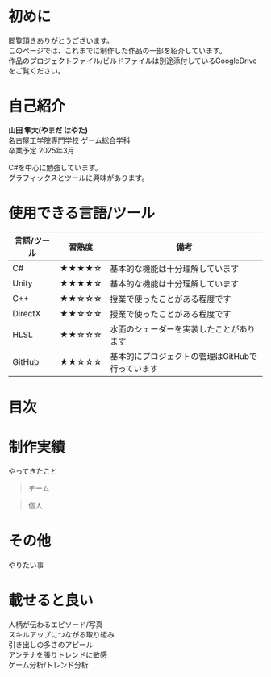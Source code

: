 # 初めに
閲覧頂きありがとうございます。  
このページでは、これまでに制作した作品の一部を紹介しています。  
作品のプロジェクトファイル/ビルドファイルは別途添付しているGoogleDriveをご覧ください。  

# 自己紹介
**山田 隼大(やまだ はやた)**  
名古屋工学院専門学校 ゲーム総合学科  
卒業予定 2025年3月  

C#を中心に勉強しています。  
グラフィックスとツールに興味があります。  

# 使用できる言語/ツール
| 言語/ツール | 習熟度 | 備考                                             |  
| ----------- | ------ | ------------------------------------------------ |  
| C#          | ★★★★☆  | 基本的な機能は十分理解しています                 |  
| Unity       | ★★★★☆  | 基本的な機能は十分理解しています                 |  
| C++         | ★★☆☆☆  | 授業で使ったことがある程度です                   |  
| DirectX     | ★★☆☆☆  | 授業で使ったことがある程度です                   |  
| HLSL        | ★★☆☆☆  | 水面のシェーダーを実装したことがあります         |  
| GitHub      | ★★☆☆☆  | 基本的にプロジェクトの管理はGitHubで行っています |  


# 目次


# 制作実績
やってきたこと

>チーム

>個人

# その他
やりたい事


# 載せると良い
人柄が伝わるエピソード/写真  
スキルアップにつながる取り組み  
引き出しの多さのアピール  
アンテナを張りトレンドに敏感  
ゲーム分析/トレンド分析  

